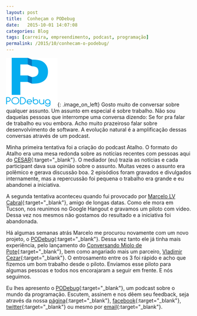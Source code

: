 ```yaml
---
layout: post
title:  Conheçam o PODebug
date:   2015-10-01 14:07:08
categories: Blog
tags: [carreira, empreendimento, podcast, programação]
permalink: /2015/10/conhecam-o-podebug/
---
```


![logo do podebug](/assets/images/2015/podebug-logo.png){: .image_on_left} Gosto muito de conversar sobre qualquer assunto. Um assunto em especial é sobre trabalho. Não sou daquelas pessoas que interrompe uma conversa dizendo: Se for pra falar de trabalho eu vou embora. Acho muito prazeiroso falar sobre desenvolvimento de software. A evolução natural é a amplificação dessas conversas através de um podcast.

Minha primeira tentativa foi a criação do podcast Atalho. O formato do Atalho era uma mesa redonda sobre as notícias recentes com pessoas aqui do [CESAR][cesar]{:target="_blank"}. O mediador (eu) trazia as notícias e cada participant dava sua opinião sobre o assunto. Muitas vezes o assunto era polêmico e gerava discussão boa. 2 episódios foram gravados e divulgados internamente, mas a repercussão foi pequena o trabalho era grande e eu abandonei a iniciativa.

A segunda tentativa aconteceu quando fui provocado por [Marcelo LV Cabral][marcelo-cabral]{:target="_blank"}, amigo de longas datas. Como ele mora em Tucson, nos reunimos no Google Hangout e gravamos um piloto com video. Dessa vez nos mesmos não gostamos do resultado e a iniciativa foi abandonada.

Há algumas semanas atrás Marcelo me procurou novamente com um novo projeto, o [PODebug][podebug]{:target="_blank"}. Dessa vez tanto ele já tinha mais experiência, pelo lançamento do [Conversando Miolo de Pote][conversando-miolo]{:target="_blank"}, bem como angariado mais um parceiro, [Vladimir Cezar][vladimir]{:target="_blank"}. O entrosamento entre os 3 foi rápido e acho que fizemos um bom trabalho desde o piloto. Enviamos esse piloto para algumas pessoas e todos nos encorajaram a seguir em frente. E nós seguimos.

Eu lhes apresento o [PODebug][podebug]{:target="_blank"}, um podcast sobre o mundo da programação. Escutem, assinem e nos dêem seu feedback, seja através da nossa [página][podebug]{:target="_blank"}, [facebook][facebook-podebug]{:target="_blank"}, [twitter][twitter-podebug]{:target="_blank"} ou mesmo por [email][email-podebug]{:target="_blank"}.

[cesar]: http://www.cesar.org.br/
[marcelo-cabral]: http://lvcabral.com/
[podebug]: http://www.podebug.com/
[conversando-miolo]: http://www.miolodepote.com/
[vladimir]: https://twitter.com/VladimirCezar
[facebook-podebug]: https://www.facebook.com/PODebug/
[twitter-podebug]: https://twitter.com/podebug
[email-podebug]: mailto:podcast@podebug.com
